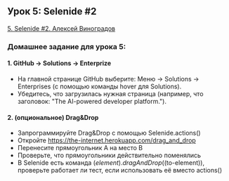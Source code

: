 ## Урок 5: Selenide #2
[5. Selenide #2. Алексей Виноградов](https://school.qa.guru/pl/teach/control/lesson/view?id=343208842&editMode=0)


### Домашнее задание для урока 5:
#### 1. GitHub -> Solutions -> Enterprize
- На главной странице GitHub выберите: Меню -> Solutions -> Enterprises (с помощью команды hover для Solutions). 
- Убедитесь, что загрузилась нужная страница (например, что заголовок: "The AI-powered developer platform.").

#### 2. (опциональное) Drag&Drop
- Запрограммируйте Drag&Drop с помощью Selenide.actions()
- Откройте https://the-internet.herokuapp.com/drag_and_drop
- Перенесите прямоугольник А на место В
- Проверьте, что прямоугольники действительно поменялись
- В Selenide есть команда $(element).dragAndDrop($(to-element)), проверьте работает ли тест, если использовать её вместо actions()
